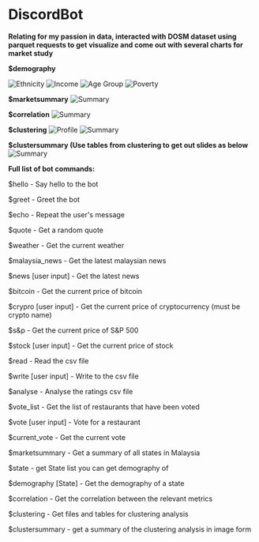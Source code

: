 # DiscordBot

**Relating for my passion in data, interacted with DOSM dataset using parquet requests to get visualize and come out with several charts for market study**

**$demography <State>**

![Ethnicity](/images/ethicity_group.png)
![Income](/images/incomevsexpenditure.png)
![Age Group](/images/age_group.png)
![Poverty](/images/poverty.png)

**$marketsummary**
![Summary](/images/summary.png)

**$correlation**
![Summary](/images/correlation.png)

**$clustering**
![Profile](/images/cluster_profiles.png)
![Summary](/images/final_df_with_clusters.png)

**$clustersummary  (Use tables from clustering to get out slides as below**
![Summary](/images/cluster_summary.png)

**Full list of bot commands:**

$hello - Say hello to the bot

$greet - Greet the bot

$echo - Repeat the user's message

$quote - Get a random quote

$weather - Get the current weather

$malaysia_news - Get the latest malaysian news

$news [user input] - Get the latest news

$bitcoin - Get the current price of bitcoin

$crypro [user input] - Get the current price of cryptocurrency (must be crypto name)

$s&p - Get the current price of S&P 500

$stock [user input] - Get the current price of stock

$read - Read the csv file

$write [user input] - Write to the csv file

$analyse - Analyse the ratings csv file

$vote_list - Get the list of restaurants that have been voted

$vote [user input] - Vote for a restaurant

$current_vote - Get the current vote

$marketsummary - Get a summary of all states in Malaysia

$state - get State list you can get demography of

$demography [State] - Get the demography of a state

$correlation - Get the correlation between the relevant metrics

$clustering - Get files and tables for clustering analysis

$clustersummary - get a summary of the clustering analysis in image form





